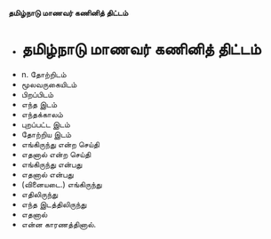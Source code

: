 **தமிழ்நாடு மாணவர் கணினித் திட்டம்**
- # தமிழ்நாடு மாணவர் கணினித் திட்டம்
- n. தோற்றிடம்
- மூலவருகையிடம்
- பிறப்பிடம்
- எந்த இடம்
- எந்தக்காலம்
- புறப்பட்ட இடம்
- தோற்றிய இடம்
- எங்கிருந்து என்ற செய்தி
- எதனால் என்ற செய்தி
- எங்கிருந்து என்பது
- எதனால் என்பது
- (வினையடை.) எங்கிருந்து
- எதிலிருந்து
- எந்த இடத்திலிருந்து
- எதனால்
-  என்ன காரணத்தினால்.

